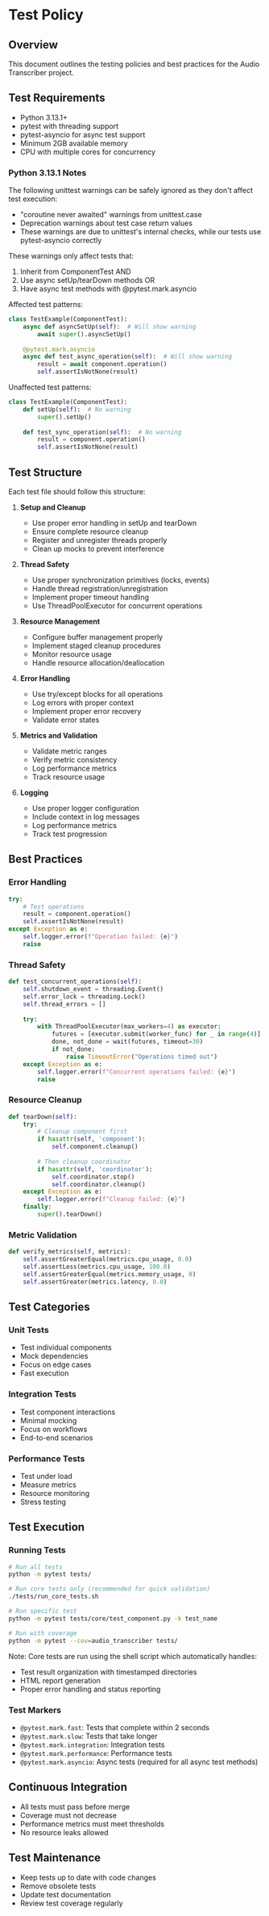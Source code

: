 # Test Policy

## Overview
This document outlines the testing policies and best practices for the Audio Transcriber project.

## Test Requirements
- Python 3.13.1+
- pytest with threading support
- pytest-asyncio for async test support
- Minimum 2GB available memory
- CPU with multiple cores for concurrency

### Python 3.13.1 Notes
The following unittest warnings can be safely ignored as they don't affect test execution:
- "coroutine never awaited" warnings from unittest.case
- Deprecation warnings about test case return values
- These warnings are due to unittest's internal checks, while our tests use pytest-asyncio correctly

These warnings only affect tests that:
1. Inherit from ComponentTest AND
2. Use async setUp/tearDown methods OR
3. Have async test methods with @pytest.mark.asyncio

Affected test patterns:
```python
class TestExample(ComponentTest):
    async def asyncSetUp(self):  # Will show warning
        await super().asyncSetUp()
        
    @pytest.mark.asyncio
    async def test_async_operation(self):  # Will show warning
        result = await component.operation()
        self.assertIsNotNone(result)
```

Unaffected test patterns:
```python
class TestExample(ComponentTest):
    def setUp(self):  # No warning
        super().setUp()
        
    def test_sync_operation(self):  # No warning
        result = component.operation()
        self.assertIsNotNone(result)
```

## Test Structure
Each test file should follow this structure:

1. **Setup and Cleanup**
   - Use proper error handling in setUp and tearDown
   - Ensure complete resource cleanup
   - Register and unregister threads properly
   - Clean up mocks to prevent interference

2. **Thread Safety**
   - Use proper synchronization primitives (locks, events)
   - Handle thread registration/unregistration
   - Implement proper timeout handling
   - Use ThreadPoolExecutor for concurrent operations

3. **Resource Management**
   - Configure buffer management properly
   - Implement staged cleanup procedures
   - Monitor resource usage
   - Handle resource allocation/deallocation

4. **Error Handling**
   - Use try/except blocks for all operations
   - Log errors with proper context
   - Implement proper error recovery
   - Validate error states

5. **Metrics and Validation**
   - Validate metric ranges
   - Verify metric consistency
   - Log performance metrics
   - Track resource usage

6. **Logging**
   - Use proper logger configuration
   - Include context in log messages
   - Log performance metrics
   - Track test progression

## Best Practices

### Error Handling
```python
try:
    # Test operations
    result = component.operation()
    self.assertIsNotNone(result)
except Exception as e:
    self.logger.error(f"Operation failed: {e}")
    raise
```

### Thread Safety
```python
def test_concurrent_operations(self):
    self.shutdown_event = threading.Event()
    self.error_lock = threading.Lock()
    self.thread_errors = []
    
    try:
        with ThreadPoolExecutor(max_workers=4) as executor:
            futures = [executor.submit(worker_func) for _ in range(4)]
            done, not_done = wait(futures, timeout=30)
            if not_done:
                raise TimeoutError("Operations timed out")
    except Exception as e:
        self.logger.error(f"Concurrent operations failed: {e}")
        raise
```

### Resource Cleanup
```python
def tearDown(self):
    try:
        # Cleanup component first
        if hasattr(self, 'component'):
            self.component.cleanup()
        
        # Then cleanup coordinator
        if hasattr(self, 'coordinator'):
            self.coordinator.stop()
            self.coordinator.cleanup()
    except Exception as e:
        self.logger.error(f"Cleanup failed: {e}")
    finally:
        super().tearDown()
```

### Metric Validation
```python
def verify_metrics(self, metrics):
    self.assertGreaterEqual(metrics.cpu_usage, 0.0)
    self.assertLess(metrics.cpu_usage, 100.0)
    self.assertGreaterEqual(metrics.memory_usage, 0)
    self.assertGreater(metrics.latency, 0.0)
```

## Test Categories

### Unit Tests
- Test individual components
- Mock dependencies
- Focus on edge cases
- Fast execution

### Integration Tests
- Test component interactions
- Minimal mocking
- Focus on workflows
- End-to-end scenarios

### Performance Tests
- Test under load
- Measure metrics
- Resource monitoring
- Stress testing

## Test Execution

### Running Tests
```bash
# Run all tests
python -m pytest tests/

# Run core tests only (recommended for quick validation)
./tests/run_core_tests.sh

# Run specific test
python -m pytest tests/core/test_component.py -k test_name

# Run with coverage
python -m pytest --cov=audio_transcriber tests/
```

Note: Core tests are run using the shell script which automatically handles:
- Test result organization with timestamped directories
- HTML report generation
- Proper error handling and status reporting

### Test Markers
- `@pytest.mark.fast`: Tests that complete within 2 seconds
- `@pytest.mark.slow`: Tests that take longer
- `@pytest.mark.integration`: Integration tests
- `@pytest.mark.performance`: Performance tests
- `@pytest.mark.asyncio`: Async tests (required for all async test methods)

## Continuous Integration
- All tests must pass before merge
- Coverage must not decrease
- Performance metrics must meet thresholds
- No resource leaks allowed

## Test Maintenance
- Keep tests up to date with code changes
- Remove obsolete tests
- Update test documentation
- Review test coverage regularly
